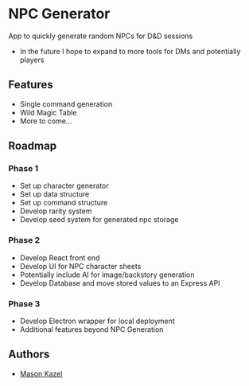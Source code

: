 
# NPC Generator

App to quickly generate random NPCs for D&amp;D sessions
- In the future I hope to expand to more tools for DMs and potentially players

## Features

- Single command generation
- Wild Magic Table
- More to come...


## Roadmap

### Phase 1

- Set up character generator
- Set up data structure
- Set up command structure
- Develop rarity system
- Develop seed system for generated npc storage

### Phase 2

- Develop React front end
- Develop UI for NPC character sheets
- Potentially include AI for image/backstory generation
- Develop Database and move stored values to an Express API

### Phase 3

- Develop Electron wrapper for local deployment
- Additional features beyond NPC Generation

## Authors

- [Mason Kazel](https://github.com/pipskidoodle)


